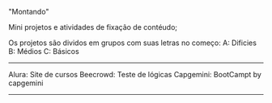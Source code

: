 "Montando"

Mini projetos e atividades de fixação de contéudo;

Os projetos são dividos em grupos com suas letras no começo:
A: Dificies
B: Médios
C: Básicos

----

Alura: Site de cursos
Beecrowd: Teste de lógicas
Capgemini: BootCampt by capgemini

-------


